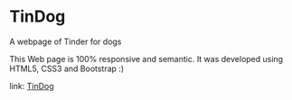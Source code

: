 # TinDog
A webpage of Tinder for dogs
<p>This Web page is 100% responsive and semantic. It was developed using HTML5, CSS3 and Bootstrap :)</p>
link: <a target='blank' href='https://tinfordogs.netlify.app/'>TinDog</a>
